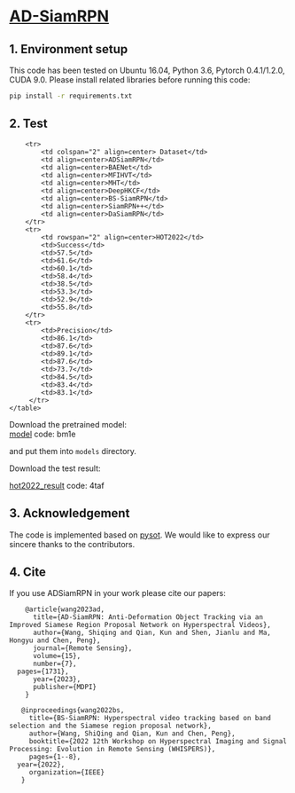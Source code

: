 # [AD-SiamRPN](https://www.mdpi.com/2072-4292/15/7/1731)

## 1. Environment setup
This code has been tested on Ubuntu 16.04, Python 3.6, Pytorch 0.4.1/1.2.0, CUDA 9.0.
Please install related libraries before running this code: 

```bash
pip install -r requirements.txt
```

## 2. Test
```<table>
    <tr>
        <td colspan="2" align=center> Dataset</td>
        <td align=center>ADSiamRPN</td>
        <td align=center>BAENet</td>
        <td align=center>MFIHVT</td>
        <td align=center>MHT</td>
        <td align=center>DeepHKCF</td>
        <td align=center>BS-SiamRPN</td>
        <td align=center>SiamRPN++</td>
        <td align=center>DaSiamRPN</td>
    </tr>
    <tr>
        <td rowspan="2" align=center>HOT2022</td>
        <td>Success</td>
        <td>57.5</td>
        <td>61.6</td>
        <td>60.1</td>
        <td>58.4</td>
        <td>38.5</td>
        <td>53.3</td>
        <td>52.9</td>
        <td>55.8</td>
    </tr>
    <tr>
        <td>Precision</td>
        <td>86.1</td>
        <td>87.6</td>
        <td>89.1</td>
        <td>87.6</td>
        <td>73.7</td>
        <td>84.5</td>
        <td>83.4</td>
        <td>83.1</td>
     </tr>
</table>    
```
Download the pretrained model:  
[model](https://pan.baidu.com/s/1I3Tgyp1PA9Y3YSZlyHwJJg?pwd=bm1e) code: bm1e  

and put them into `models` directory.

Download the test result: 

[hot2022_result](https://pan.baidu.com/s/18iQoqRzOBa7qxO1AZiVbIw?pwd=4taf) code: 4taf


## 3. Acknowledgement
The code is implemented based on [pysot](https://github.com/STVIR/pysot). We would like to express our sincere thanks to the contributors.


## 4. Cite
If you use ADSiamRPN in your work please cite our papers:
```
	@article{wang2023ad,
	  title={AD-SiamRPN: Anti-Deformation Object Tracking via an Improved Siamese Region Proposal Network on Hyperspectral Videos},
	  author={Wang, Shiqing and Qian, Kun and Shen, Jianlu and Ma, Hongyu and Chen, Peng},
	  journal={Remote Sensing},
	  volume={15},
	  number={7},
  pages={1731},
	  year={2023},
	  publisher={MDPI}
	}
```

```
   @inproceedings{wang2022bs,
     title={BS-SiamRPN: Hyperspectral video tracking based on band selection and the Siamese region proposal network},
     author={Wang, ShiQing and Qian, Kun and Chen, Peng},
     booktitle={2022 12th Workshop on Hyperspectral Imaging and Signal Processing: Evolution in Remote Sensing (WHISPERS)},
     pages={1--8},
  year={2022},
     organization={IEEE}
   }
```
